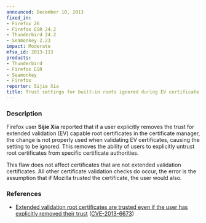 ```yaml
---
announced: December 10, 2013
fixed_in:
- Firefox 26
- Firefox ESR 24.2
- Thunderbird 24.2
- Seamonkey 2.23
impact: Moderate
mfsa_id: 2013-113
products:
- Thunderbird
- Firefox ESR
- Seamonkey
- Firefox
reporter: Sijie Xia
title: Trust settings for built-in roots ignored during EV certificate validation
---
```


<h3>Description</h3>

<p>Firefox user <strong>Sijie Xia</strong> reported that if a user
explicitly removes the trust for extended validation (EV) capable root
certificates in the certificate manager, the change is not properly used when
validating EV certificates, causing the setting to be ignored. This removes the
ability of users to explicitly untrust root certificates from specific
certificate authorities.
</p>

<p class="note">This flaw does not affect certificates that are not extended
validation certificates. All other certificate validation checks do occur, the
error is the assumption that if Mozilla trusted the certificate, the user would
also.</p>

<h3>References</h3>

<ul>
  <li><a href="https://bugzilla.mozilla.org/show_bug.cgi?id=917380">
       Extended validation root certificates are trusted even if the user has
explicitly removed their trust</a> (<a href="http://cve.mitre.org/cgi-bin/cvename.cgi?name=CVE-2013-6673" class="ex-ref">CVE-2013-6673</a>)</li>
</ul>



